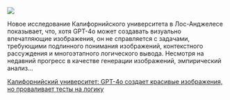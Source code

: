 <!--2025-04-20 12:36:11-->
<div class="yb">
  <div class="rss habr"><img src="https://habrastorage.org/getpro/habr/upload_files/5d0/6c8/c0b/5d06c8c0b9629be8316713d8dd76ac5f.png" /><p>Новое исследование Калифорнийского университета в Лос-Анджелесе показывает, что, хотя GPT-4o может создавать визуально впечатляющие изображения, он не справляется с задачами, требующими подлинного понимания изображений, контекстного рассуждения и многоэтапного логического вывода. Несмотря на недавний прогресс в качестве генерации изображений, эмпирический анализ... <p class="titl"><a href="https://habr.com/ru/companies/bothub/news/902490/?utm_source=habrahabr&utm_medium=rss&utm_campaign=902490">Калифорнийский университет: GPT-4o создает красивые изображения, но проваливает тесты на логику</a></p></div>
</div>
